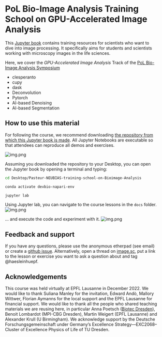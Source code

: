 # PoL Bio-Image Analysis Training School on GPU-Accelerated Image Analysis

This [Jupyter book](https://jupyterbook.org/) contains training resources for scientists who want to dive into image processing.
It specifically aims for students and scientists working with microscopy images in the life sciences.

Here, we cover the *GPU-Accelerated Image Analysis* Track of the [PoL Bio-Image Analysis Symposium](https://biopol-training.eventmember.de/)

* clesperanto
* cupy
* dask
* Deconvolution
* Pytorch
* AI-based Denoising
* AI-based Segmentation

## How to use this material

For following the course, we recommend downloading [the repository from which this Jupyter book is made](https://github.com/BiAPoL/Pasteur-NEUBIAS-training-school-on-Bioimage-Analysis).
All Jupyter Notebooks are executable so that attendees can reproduce all demos and exercises.

![img.png](how_to_download.png)

Assuming you downloaded the repository to your Desktop, you can open the Jupyter book by opening a terminal and typing:

```bash
cd Desktop/Pasteur-NEUBIAS-training-school-on-Bioimage-Analysis

conda activate devbio-napari-env

jupyter lab
```

Using Jupyter lab, you can navigate to the course lessons in the `docs` folder.
![img.png](jupyterlab.png)

... and execute the code and experiment with it.
![img.png](jupyterlab2.png)

## Feedback and support

If you have any questions, please use the anonymous etherpad (see email) or create a [github issue](https://github.com/BiAPoL/Pasteur-NEUBIAS-training-school-on-Bioimage-Analysis/issues).
Alternatively, open a thread on [image.sc](https://image.sc), put a link to the lesson or exercise you want to ask a question about and tag @haesleinhuepf.

## Acknowledgements

This course was held virtually at EPFL Lausanne in December 2022. We would like to thank Suliana Manley for the invitation, Edward Andò, Mallory Wittwer, Florian Aymanns for the local support and the EPFL Lausanne for financial support.
We would like to thank all the people who shared teaching materials we are reusing here, in particular Anna Poetsch ([Biotec Dresden](https://tu-dresden.de/cmcb/biotec/forschungsgruppen/poetsch)),
Benoit Lombardot (MPI-CBG Dresden), Martin Weigert (EPFL Lausanne) and Alexander Krull (U Birmingham).
We acknowledge support by the Deutsche Forschungsgemeinschaft under Germany’s Excellence Strategy—EXC2068–Cluster of Excellence Physics of Life of TU Dresden.
